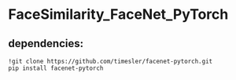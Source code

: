 # FaceSimilarity_FaceNet_PyTorch

## dependencies:
```
!git clone https://github.com/timesler/facenet-pytorch.git
pip install facenet-pytorch

```
